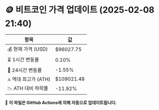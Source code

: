 # 🪙 비트코인 가격 업데이트 (2025-02-08 21:40)

| 항목                | 값 |
|--------------------|----------------|
| 💰 현재 가격 (USD) | $96027.75 |
| ⏳ 1시간 변동률    | 0.10% |
| 📆 24시간 변동률   | -1.55% |
| 🔝 역대 최고가 (ATH) | $109021.48 |
| 📉 ATH 대비 하락률 | -11.92% |

🔄 **이 파일은 GitHub Actions에 의해 자동으로 업데이트됩니다.**
